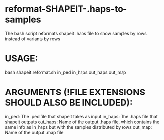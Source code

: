 # reformat-SHAPEIT-.haps-to-samples
The bash script reformats shapeit .haps file to show samples by rows instead of variants by rows

# USAGE:
bash shapeit.reformat.sh in_ped in_haps out_haps out_map

# ARGUMENTS (!FILE EXTENSIONS SHOULD ALSO BE INCLUDED):
in_ped: The .ped file that shapeit takes as input
in_haps: The .haps file that shapeit outputs 
out_haps: Name of the output .haps file, which contains the same info as in_haps but with the samples distributed by rows
out_map: Name of the output .map file
